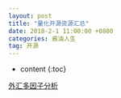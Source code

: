 ```yaml
---
layout: post
title: "量化开源资源汇总"
date: 2018-2-1 11:00:00 +0800 
categories: 酱油人生
tag: 开源
---
```

* content
{:toc}


[外汇多因子分析](https://wallstreetcn.com/articles/292273)